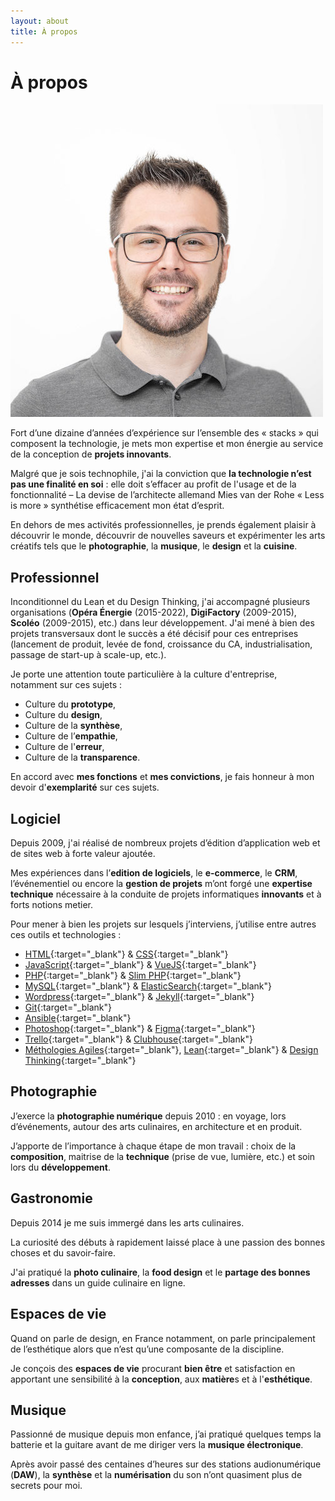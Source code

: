 ```yaml
---
layout: about
title: À propos
---
```


# À propos

![Lenny ROUANET](/assets/media/about/lenny-rouanet.jpg)

Fort d’une dizaine d’années d’expérience sur l’ensemble des « stacks » qui composent la technologie, je mets mon expertise et mon énergie au service de la conception de **projets innovants**.

Malgré que je sois technophile, j'ai la conviction que **la technologie n’est pas une finalité en soi** : elle doit s’effacer au profit de l'usage et de la fonctionnalité – La devise de l’architecte allemand Mies van der Rohe « Less is more » synthétise efficacement mon état d’esprit.

En dehors de mes activités professionnelles, je prends également plaisir à découvrir le monde, découvrir de nouvelles saveurs et expérimenter les arts créatifs tels que le **photographie**, la **musique**, le **design** et la **cuisine**.



## Professionnel

Inconditionnel du Lean et du Design Thinking, j'ai accompagné plusieurs organisations (**Opéra Énergie** (2015-2022), **DigiFactory** (2009-2015), **Scoléo** (2009-2015), etc.) dans leur développement. J'ai mené à bien des projets transversaux dont le succès a été décisif pour ces entreprises (lancement de produit, levée de fond, croissance du CA, industrialisation, passage de start-up à scale-up, etc.).

Je porte une attention toute particulière à la culture d'entreprise, notamment sur ces sujets :
- Culture du **prototype**,
- Culture du **design**,
- Culture de la **synthèse**,
- Culture de l’**empathie**,
- Culture de l'**erreur**,
- Culture de la **transparence**.

En accord avec **mes fonctions** et **mes convictions**, je fais honneur à mon devoir d'**exemplarité** sur ces sujets.



## Logiciel

Depuis 2009, j'ai réalisé de nombreux projets d’édition d’application web et de sites web à forte valeur ajoutée.

Mes expériences dans l’**edition de logiciels**, le **e-commerce**, le **CRM**, l’événementiel ou encore la **gestion de projets** m’ont forgé une **expertise technique** nécessaire à la conduite de projets informatiques **innovants** et à forts notions metier.

Pour mener à bien les projets sur lesquels j’interviens, j’utilise entre autres ces outils et technologies :

- [HTML](https://www.w3c.fr/standards/){:target="_blank"} & [CSS](https://www.w3c.fr/standards/){:target="_blank"}
- [JavaScript](https://www.w3.org/standards/webdesign/script){:target="_blank"} & [VueJS](https://vuejs.org/){:target="_blank"}
- [PHP](https://www.php.net/){:target="_blank"} & [Slim PHP](http://www.slimframework.com/){:target="_blank"}
- [MySQL](https://www.mysql.com/fr/){:target="_blank"} & [ElasticSearch](https://www.elastic.co/fr/elasticsearch/){:target="_blank"}
- [Wordpress](https://fr.wordpress.org/){:target="_blank"} & [Jekyll](https://jekyllrb.com/){:target="_blank"}
- [Git](https://git-scm.com/){:target="_blank"}
- [Ansible](https://www.ansible.com/){:target="_blank"}
- [Photoshop](https://www.adobe.com/fr/products/photoshop.html){:target="_blank"} & [Figma](https://www.figma.com/){:target="_blank"}
- [Trello](https://trello.com/){:target="_blank"} & [Clubhouse](https://clubhouse.io/){:target="_blank"}
- [Méthologies Agiles](https://fr.wikipedia.org/wiki/M%C3%A9thode_agile){:target="_blank"}, [Lean](https://fr.wikipedia.org/wiki/Lean_(production)){:target="_blank"} & [Design Thinking](https://fr.wikipedia.org/wiki/Design_thinking){:target="_blank"}



## Photographie

J’exerce la **photographie numérique** depuis 2010 : en voyage, lors d’événements, autour des arts culinaires, en architecture et en produit.

J’apporte de l’importance à chaque étape de mon travail : choix de la **composition**, maitrise de la **technique** (prise de vue, lumière, etc.) et soin lors du **développement**.



## Gastronomie

Depuis 2014 je me suis immergé dans les arts culinaires.

La curiosité des débuts à rapidement laissé place à une passion des bonnes choses et du savoir-faire.

J'ai pratiqué la **photo culinaire**, la **food design** et le **partage des bonnes adresses** dans un guide culinaire en ligne.



## Espaces de vie

Quand on parle de design, en France notamment, on parle principalement de l’esthétique alors que n’est qu’une composante de la discipline.

Je conçois des **espaces de vie** procurant **bien être** et satisfaction en apportant une sensibilité à la **conception**, aux **matière**s et à l'**esthétique**.



## Musique

Passionné de musique depuis mon enfance, j’ai pratiqué quelques temps la batterie et la guitare avant de me diriger vers la **musique électronique**.

Après avoir passé des centaines d’heures sur des stations audionumérique (**DAW**), la **synthèse** et la **numérisation** du son n’ont quasiment plus de secrets pour moi.

